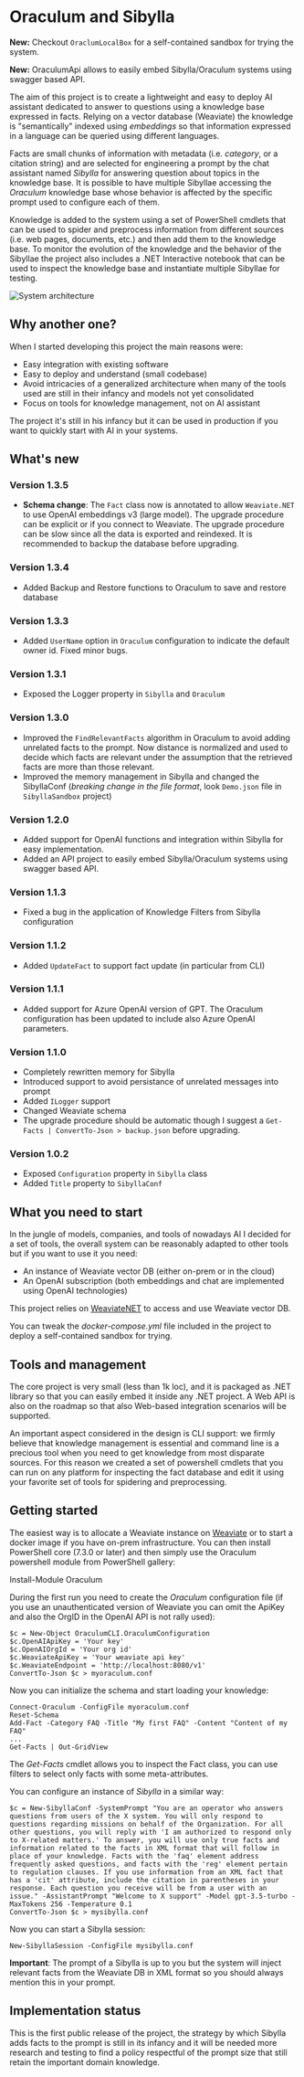 # Oraculum and Sibylla

**New:** Checkout `OraclumLocalBox` for a self-contained sandbox for trying the system.

**New:** OraculumApi allows to easily embed Sibylla/Oraculum systems using swagger based API.

The aim of this project is to create a lightweight and easy to deploy AI assistant dedicated to answer
to questions using a knowledge base expressed in facts. Relying on a vector database (Weaviate) the 
knowledge is "semantically" indexed using *embeddings* so that information expressed in a language can 
be queried using different languages.

Facts are small chunks of information with metadata (i.e. *category*, or a citation string) and are
selected for engineering a prompt by the chat assistant named *Sibylla* for answering question about
topics in the knowledge base. It is possible to have multiple Sibyllae accessing the *Oraculum* knowledge
base whose behavior is affected by the specific prompt used to configure each of them.

Knowledge is added to the system using a set of PowerShell cmdlets that can be used to spider and
preprocess information from different sources (i.e. web pages, documents, etc.) and then add them to
the knowledge base. To monitor the evolution of the knowledge and the behavior of the Sibyllae the project
also includes a .NET Interactive notebook that can be used to inspect the knowledge base and instantiate
multiple Sibyllae for testing.

![System architecture](Architecture.png "System architecture")

## Why another one?
When I started developing this project the main reasons were:

- Easy integration with existing software
- Easy to deploy and understand (small codebase)
- Avoid intricacies of a generalized architecture when many of the tools used are still in their infancy and models not yet consolidated
- Focus on tools for knowledge management, not on AI assistant

The project it's still in his infancy but it can be used in production if you want to quickly start with AI in your systems.

## What's new

### Version 1.3.5
- **Schema change**: The `Fact` class now is annotated to allow `Weaviate.NET` to use OpenAI embeddings v3 (large model). 
  The upgrade procedure can be explicit or if you connect to Weaviate. The upgrade procedure can be slow since all the data is exported and
  reindexed. It is recommended to backup the database before upgrading.

### Version 1.3.4
- Added Backup and Restore functions to Oraculum to save and restore database

### Version 1.3.3
- Added `UserName` option in `Oraculum` configuration to indicate the default owner id. Fixed minor bugs.

### Version 1.3.1
- Exposed the Logger property in `Sibylla` and `Oraculum`

### Version 1.3.0
- Improved the `FindRelevantFacts` algorithm in Oraculum to avoid adding unrelated facts to the prompt. Now distance is normalized and used to decide which facts are relevant under the assumption that the retrieved facts are more than those relevant.
- Improved the memory management in Sibylla and changed the SibyllaConf (*breaking change in the file format*, look `Demo.json` file in `SibyllaSandbox` project)

### Version 1.2.0
- Added support for OpenAI functions and integration within Sibylla for easy implementation.
- Added an API project to easily embed Sibylla/Oraculum systems using swagger based API.

### Version 1.1.3
- Fixed a bug in the application of Knowledge Filters from Sibylla configuration

### Version 1.1.2
- Added `UpdateFact` to support fact update (in particular from CLI)

### Version 1.1.1
- Added support for Azure OpenAI version of GPT. The Oraculum configuration has been updated to include also Azure OpenAI parameters.

### Version 1.1.0
- Completely rewritten memory for Sibylla
- Introduced support to avoid persistance of unrelated messages into prompt
- Added `ILogger` support
- Changed Weaviate schema
- The upgrade procedure should be automatic though I suggest a `Get-Facts | ConvertTo-Json > backup.json` before upgrading.

### Version 1.0.2
- Exposed `Configuration` property in `Sibylla` class
- Added `Title` property to `SibyllaConf`

## What you need to start
In the jungle of models, companies, and tools of nowadays AI I decided for a set of tools, the overall system can be reasonably adapted to other tools but if you want to use it you need:

- An instance of Weaviate vector DB (either on-prem or in the cloud)
- An OpenAI subscription (both embeddings and chat are implemented using OpenAI technologies)

This project relies on [WeaviateNET](https://github.com/Unipisa/WeaviateNET) to access and use Weaviate vector DB.

You can tweak the *docker-compose.yml* file included in the project to deploy a self-contained sandbox for trying.

## Tools and management
The core project is very small (less than 1k loc), and it is packaged as .NET library so that you can easily embed it inside any .NET project. A Web API is also on the roadmap so that also Web-based integration scenarios will be supported.

An important aspect considered in the design is CLI support: we firmly believe that knowledge management is essential and command line is a precious tool when you need to get knowledge from most disparate sources. For this reason we created a set of powershell cmdlets that you can run on any platform for inspecting the fact database and edit it using your favorite set of tools for spidering and preprocessing.

## Getting started
The easiest way is to allocate a Weaviate instance on [Weaviate](https://weaviate.io) or to start a docker image if you have on-prem infrastructure. You can then install PowerShell core (7.3.0 or later) and then simply use the Oraculum powershell module from PowerShell gallery:

  Install-Module Oraculum

During the first run you need to create the *Oraculum* configuration file (if you use an unauthenticated version of Weaviate you can omit the ApiKey and also the OrgID in the OpenAI API is not rally used):

    $c = New-Object OraculumCLI.OraculumConfiguration
    $c.OpenAIApiKey = 'Your key'
    $c.OpenAIOrgId = 'Your org id'
    $c.WeaviateApiKey = 'Your weaviate api key'
    $c.WeaviateEndpoint = 'http://localhost:8080/v1'
    ConvertTo-Json $c > myoraculum.conf

Now you can initialize the schema and start loading your knowledge:

    Connect-Oraculum -ConfigFile myoraculum.conf
    Reset-Schema
    Add-Fact -Category FAQ -Title "My first FAQ" -Content "Content of my FAQ"
    ...
    Get-Facts | Out-GridView

The *Get-Facts* cmdlet allows you to inspect the Fact class, you can use filters to select only facts with some meta-attributes.

You can configure an instance of *Sibylla* in a similar way:

    $c = New-SibyllaConf -SystemPrompt "You are an operator who answers questions from users of the X system. You will only respond to questions regarding missions on behalf of the Organization. For all other questions, you will reply with 'I am authorized to respond only to X-related matters.' To answer, you will use only true facts and information related to the facts in XML format that will follow in place of your knowledge. Facts with the 'faq' element address frequently asked questions, and facts with the 'reg' element pertain to regulation clauses. If you use information from an XML fact that has a 'cit' attribute, include the citation in parentheses in your response. Each question you receive will be from a user with an issue." -AssistantPrompt "Welcome to X support" -Model gpt-3.5-turbo -MaxTokens 256 -Temperature 0.1
    ConvertTo-Json $c > mysibylla.conf

Now you can start a Sibylla session:

    New-SibyllaSession -ConfigFile mysibylla.conf

**Important**: The prompt of a Sibylla is up to you but the system will inject relevant facts from the Weaviate DB in XML format so you should always mention this in your prompt.

## Implementation status
This is the first public release of the project, the strategy by which Sibylla adds facts to the prompt is still in its infancy and it will be needed more research and testing to find a policy respectful of the prompt size that still retain the important domain knowledge.

